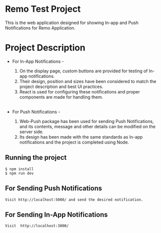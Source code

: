 # Remo Test Project

This is the web application designed for showing In-app and Push Notifications for Remo Application.

# Project Description 


*  For In-App Notifications -
    
    1.  On the display page, custom buttons are provided for testing of In-app notifications. 
    2.  Their design, position and sizes have been considered to match the project description and best UI practices. 
    3.  React is used for configuring these notifications and proper components are made for handling them.  
    <br />


*  For Push Notifications -
    
    1.  Web-Push package has been used for sending Push Notifications, and its contents, message and other details can be modified on the server side. 
    2.  Its design has been made with the same standards as In-app notifications and the project is completed using Node.



## Running the project

    $ npm install
    $ npm run dev
    

## For Sending Push Notifications

    Visit http://localhost:5000/ and send the desired notification.

## For Sending In-App Notifications

    Visit  http://localhost:3000/
    
    